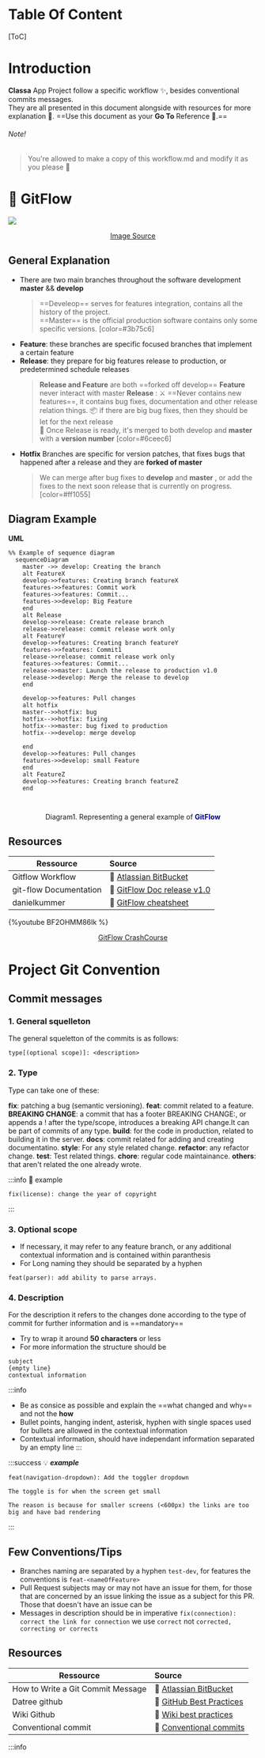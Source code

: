 # Table Of Content
[ToC]
# Introduction
**Classa** App Project follow a specific workflow :sparkles:, besides conventional commits messages. <br/> They are all presented in this document alongside with resources for more explanation :rocket:. ==Use this document as your **Go To** Reference :bookmark_tabs:.==

###### Note!


> You're allowed to make a copy of this workflow.md and modify it as you please :stars:<i class="fa fa-share-alt"></i>

# :memo: GitFlow

![](https://i.imgur.com/BViY5WN.png)
<p style="text-align: center"><a href="https://iamchuka.com/content/images/2018/05/gitflowimage.png">Image Source</a></p>
    
## General Explanation

- There are two main branches throughout the software development **master** && **develop**
  > ==Develeop== serves for features integration, contains all the history of the project. <br/>  ==Master== is the official production software contains only some specific versions. [color=#3b75c6]
- **Feature**: these branches are specific focused branches that implement a certain feature
- **Release**: they prepare for big features release to production, or predetermined schedule releases
    > **Release and Feature** are both  ==forked off develop== 
    > **Feature** never interact with master
    > **Release** :
    >  :crossed_swords: ==Never contains new features==, it contains bug fixes, documentation and other release relation things.
    >  :package: if there are big bug fixes, then they should be let for the next release  
    >  :rocket: Once Release is ready, it's merged to both develop and **master** with a **version number** [color=#6ceec6]
- **Hotfix** Branches are specific for version patches, that fixes bugs that happened after a release and they are **forked of master**
    > We can merge after bug fixes to **develop** and **master** , or add the fixes to the next soon release that is currently on progress.[color=#ff1055]
## Diagram Example
**UML**
```mermaid
%% Example of sequence diagram
  sequenceDiagram
    master ->> develop: Creating the branch
    alt FeatureX
    develop->>features: Creating branch featureX
    features->>features: Commit work
    features->>features: Commit...
    features->>develop: Big Feature
    end
    alt Release
    develop->>release: Create release branch
    release->>release: commit release work only
    alt FeatureY
    develop->>features: Creating branch featureY
    features->>features: Commit1
    release->>release: commit release work only
    features->>features: Commit...
    release->>master: Launch the release to production v1.0
    release->>develop: Merge the release to develop
    end
    
    develop->>features: Pull changes    
    alt hotfix
    master-->>hotfix: bug
    hotfix-->>hotfix: fixing
    hotfix-->>master: bug fixed to production
    hotfix-->>develop: merge develop

    end
    develop->>features: Pull changes
    features->>develop: small Feature
    end
    alt FeatureZ
    develop->>features: Creating branch featureZ
    end

    
```
<p style="text-align: center">Diagram1. Representing a general example of <span style="color:darkblue; font-weight:bold">GitFlow</span></p>


## Resources

| Ressource         | Source                           |
| ----------------- |:---------------------------------|
| Gitflow Workflow  | :link: [Atlassian BitBucket]     |
| git-flow Documentation  | :link: [GitFlow Doc release v1.0]|
| danielkummer  | :link: [GitFlow cheatsheet] |

[Atlassian BitBucket]: https://www.atlassian.com/git/tutorials/comparing-workflows/gitflow-workflow
[GitFlow Doc release v1.0]: https://readthedocs.org/projects/git-flow/downloads/pdf/latest/
[GitFlow cheatsheet]: https://danielkummer.github.io/git-flow-cheatsheet/

{%youtube BF2OHMM86Ik %}
<p style="text-align:center;"><a href="https://www.youtube.com/watch?v=BF2OHMM86Ik&list=PL5Zfvlv-5-QrHl2CVM9KNC5mP1ymaBgk&index=1">GitFlow CrashCourse</a></p>

# Project Git Convention
## Commit messages
### 1. General squelleton
The general squeletton of the commits is as follows: 
```
type[(optional scope)]: <description> 
``` 
### 2. Type

Type can take one of these:

**fix**: patching a bug (semantic versioning).
**feat**: commit related to a feature.
**BREAKING CHANGE**: a commit that has a footer BREAKING CHANGE:, or appends a ! after the type/scope, introduces a breaking API change.It can be part of commits of any type.
**build**: for the code in production, related to building it in the server. 
**docs**: commit related for adding and creating documentatino.
**style**: For any style related change.
**refactor**: any refactor change.
**test**: Test related things.
**chore**: regular code maintainance.
**others**: that aren't related the one already wrote.

:::info
:paperclip: example
```
fix(license): change the year of copyright
```
:::
### 3. Optional scope

- If necessary, it may refer to any feature branch, or any additional contextual information and is contained within paranthesis
- For Long naming they should be separated by a hyphen
```
feat(parser): add ability to parse arrays.
```
### 4. Description

For the description it refers to the changes done according to the type of commit for further information and is ==mandatory==
- Try to wrap it around **50 characters** or less
- For more information the structure should be
```
subject 
{empty line}
contextual information
```
:::info
- Be as consice as possible and explain the ==what changed and why== and not the **how**
- Bullet points, hanging indent, asterisk, hyphen with single spaces used for bullets are allowed in the contextual information
- Contextual information, should have independant information separated by an empty line
:::

:::success
:bulb: ***example***
```
feat(navigation-dropdown): Add the toggler dropdown

The toggle is for when the screen get small

The reason is because for smaller screens (<600px) the links are too big and have bad rendering
```
:::
## Few Conventions/Tips
- Branches naming are separated by a hyphen ```test-dev```, for features the conventions is ```feat-<nameOfFeature>```
- Pull Request subjects may or may not have an issue for them, for those that are concerned by an issue linking the issue as a subject for this PR. Those that doesn't have an issue can be 
- Messages in description should be in imperative ```fix(connection): correct the link for connection``` we use ```correct``` not ```corrected, correcting or corrects```
## Resources

| Ressource           |  Source                          |
| ------------------- |:---------------------------------|
| How to Write a Git Commit Message | :link: [Atlassian BitBucket]|
| Datree github       |  :link: [GitHub Best Practices]  |
| Wiki Github         | :link: [Wiki best practices]     |
| Conventional commit | :link: [Conventional commits]    |


[Chris Beams]: https://chris.beams.io/posts/git-commit/
[GitHub Best Practices]: https://www.datree.io/resources/github-best-practices
[Wiki best practices]: https://github.com/trein/dev-best-practices/wiki/Git-Commit-Best-Practices
[Wiki best practices]: https://github.com/trein/dev-best-practices/wiki/Git-Commit-Best-Practices
[Conventional commits]:
https://www.conventionalcommits.org/en/v1.0.0/
:::info
